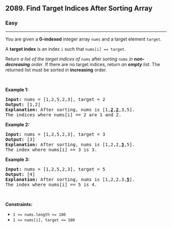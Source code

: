<h2>2089. Find Target Indices After Sorting Array</h2><h3>Easy</h3><hr><div><p>You are given a <strong>0-indexed</strong> integer array <code>nums</code> and a target element <code>target</code>.</p>

<p>A <strong>target index</strong> is an index <code>i</code> such that <code>nums[i] == target</code>.</p>

<p>Return <em>a list of the target indices of</em> <code>nums</code> after<em> sorting </em><code>nums</code><em> in <strong>non-decreasing</strong> order</em>. If there are no target indices, return <em>an <strong>empty</strong> list</em>. The returned list must be sorted in <strong>increasing</strong> order.</p>

<p>&nbsp;</p>
<p><strong>Example 1:</strong></p>

<pre><strong>Input:</strong> nums = [1,2,5,2,3], target = 2
<strong>Output:</strong> [1,2]
<strong>Explanation:</strong> After sorting, nums is [1,<u><strong>2</strong></u>,<u><strong>2</strong></u>,3,5].
The indices where nums[i] == 2 are 1 and 2.
</pre>

<p><strong>Example 2:</strong></p>

<pre><strong>Input:</strong> nums = [1,2,5,2,3], target = 3
<strong>Output:</strong> [3]
<strong>Explanation:</strong> After sorting, nums is [1,2,2,<u><strong>3</strong></u>,5].
The index where nums[i] == 3 is 3.
</pre>

<p><strong>Example 3:</strong></p>

<pre><strong>Input:</strong> nums = [1,2,5,2,3], target = 5
<strong>Output:</strong> [4]
<strong>Explanation:</strong> After sorting, nums is [1,2,2,3,<u><strong>5</strong></u>].
The index where nums[i] == 5 is 4.
</pre>

<p>&nbsp;</p>
<p><strong>Constraints:</strong></p>

<ul>
	<li><code>1 &lt;= nums.length &lt;= 100</code></li>
	<li><code>1 &lt;= nums[i], target &lt;= 100</code></li>
</ul>
</div>